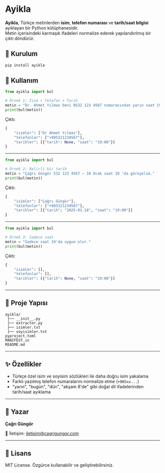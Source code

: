 # Ayikla

**Ayikla**, Türkçe metinlerden **isim**, **telefon numarası** ve **tarih/saat bilgisi** ayıklayan bir Python kütüphanesidir.  
Metin içerisindeki karmaşık ifadeleri normalize ederek yapılandırılmış bir çıktı döndürür.

## 🚀 Kurulum

```bash
pip install ayikla
```

## 📌 Kullanım

```python
from ayikla import bul

# Örnek 1: İsim + Telefon + Tarih
metin = "Dr. Ahmet Yılmaz beni 0532 123 4567 numarasından yarın saat 19'da ara."
print(bul(metin))
```

Çıktı:
```python
{
    "isimler": ["Dr Ahmet Yılmaz"],
    "telefonlar": ["+905321234567"],
    "tarihler": [{"tarih": None, "saat": "19:00"}]
}
```

---

```python
from ayikla import bul

# Örnek 2: Belirli bir tarih
metin = "Çağrı Güngör 532 123 4567 – 18 Ocak saat 19 'da görüşelim."
print(bul(metin))
```

Çıktı:
```python
{
    "isimler": ["Çağrı Güngör"],
    "telefonlar": ["+905321234567"],
    "tarihler": [{"tarih": "2025-01-18", "saat": "19:00"}]
}
```

---

```python
from ayikla import bul

# Örnek 3: Sadece saat
metin = "Sadece saat 19'da uygun olur."
print(bul(metin))
```

Çıktı:
```python
{
    "isimler": [],
    "telefonlar": [],
    "tarihler": [{"tarih": None, "saat": "19:00"}]
}
```

---

## 📂 Proje Yapısı

```
ayikla/
 ├── __init__.py
 ├── extractor.py
 ├── isimler.txt
 ├── soyisimler.txt
pyproject.toml
MANIFEST.in
README.md
```

---

## ✨ Özellikler
- Türkçe özel isim ve soyisim sözlükleri ile daha doğru isim yakalama
- Farklı yazılmış telefon numaralarını normalize etme (`+905xx...`)
- "yarın", "bugün", "dün", "akşam 8'de" gibi doğal dil ifadelerinden tarih/saat ayıklama

---

## 👤 Yazar

**Çağrı Güngör**

📧 İletişim: [iletisim@cagrigungor.com](mailto:iletisim@cagrigungor.com)

---

## 📜 Lisans

MIT License. Özgürce kullanabilir ve geliştirebilirsiniz.
